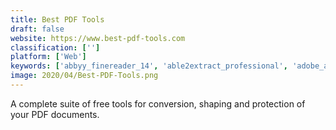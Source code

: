 ```yaml
---
title: Best PDF Tools
draft: false 
website: https://www.best-pdf-tools.com
classification: ['']
platform: ['Web']
keywords: ['abbyy_finereader_14', 'able2extract_professional', 'adobe_acrobat_dc', 'alterpdf', 'coolnew_pdf', 'master_pdf_editor', 'online_convert', 'pdf_candy', 'pdf_shaper', 'pdf-shuffler', 'pdftk_builder', 'pdftools', 'pdfill', 'pdfsam', 'pdftk', 'podofobrowser', 'sejda', 'unipdf', 'unitypdf', 'wide_angle_pdf_converter', 'winmail.dat_viewer_pro_edition', 'jpdf_tweak']
image: 2020/04/Best-PDF-Tools.png
---
```

A complete suite of free tools for conversion, shaping and protection of your PDF documents.